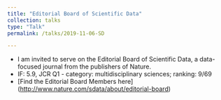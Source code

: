 ```yaml
---
title: "Editorial Board of Scientific Data"
collection: talks
type: "Talk"
permalink: /talks/2019-11-06-SD

---
```

* I am invited to serve on the Editorial Board of Scientific Data, a data-focused journal from the publishers of Nature.
* IF: 5.9, JCR Q1 - category: multidisciplinary sciences; ranking: 9/69
* [Find the Editorial Board Members here] (http://www.nature.com/sdata/about/editorial-board)
